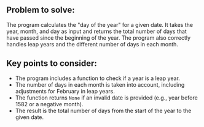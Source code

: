 ## Problem to solve:
The program calculates the "day of the year" for a given date. It takes the year, month, and day as input and returns the total number of days that have passed since the beginning of the year. The program also correctly handles leap years and the different number of days in each month.

## Key points to consider:
- The program includes a function to check if a year is a leap year.
- The number of days in each month is taken into account, including adjustments for February in leap years.
- The function returns `None` if an invalid date is provided (e.g., year before 1582 or a negative month).
- The result is the total number of days from the start of the year to the given date.

